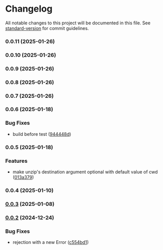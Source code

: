 # Changelog

All notable changes to this project will be documented in this file. See [standard-version](https://github.com/conventional-changelog/standard-version) for commit guidelines.

### 0.0.11 (2025-01-26)

### 0.0.10 (2025-01-26)

### 0.0.9 (2025-01-26)

### 0.0.8 (2025-01-26)

### 0.0.7 (2025-01-26)

### 0.0.6 (2025-01-18)


### Bug Fixes

* build before test ([944448d](https://github.com/rdarida/cross-7zip/commit/944448d35d67f7bd152c10d0cc5095ecbca92215))

### 0.0.5 (2025-01-18)


### Features

* make unzip's destination argument optional with default value of cwd ([013a379](https://github.com/rdarida/cross-7zip/commit/013a379651fc4764f8dc92872b647259d2c94c54))

### 0.0.4 (2025-01-10)

### [0.0.3](https://github.com/rdarida/cross-7zip/compare/v0.0.2...v0.0.3) (2025-01-08)

### [0.0.2](https://github.com/rdarida/cross-7zip/compare/v0.0.1...v0.0.2) (2024-12-24)


### Bug Fixes

* rejection with a new Error ([c554bd1](https://github.com/rdarida/cross-7zip/commit/c554bd103617128ffced56a123b92a6f532d5449))
